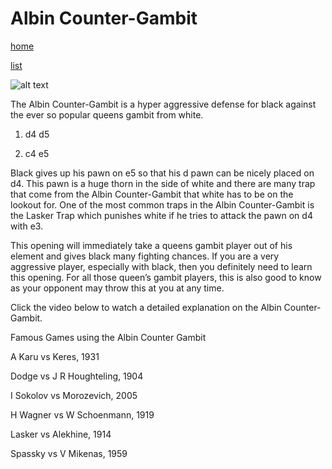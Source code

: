 # Albin Counter-Gambit

[home](/zaliczeniowe1awww/)

[list](/zaliczeniowe1awww/list)

![alt text](https://www.thechesswebsite.com/wp-content/uploads/2012/07/albin2.jpg "Albin Counter-Gambit")


The Albin Counter-Gambit is a hyper aggressive defense for black against the ever so popular queens gambit from white.

1. d4 d5

2. c4 e5

Black gives up his pawn on e5 so that his d pawn can be nicely placed on d4. This pawn is a huge thorn in the side of white and there are many trap that come from the Albin Counter-Gambit that white has to be on the lookout for. One of the most common traps in the Albin Counter-Gambit is the Lasker Trap which punishes white if he tries to attack the pawn on d4 with e3.

This opening will immediately take a queens gambit player out of his element and gives black many fighting chances. If you are a very aggressive player, especially with black, then you definitely need to learn this opening. For all those queen’s gambit players, this is also good to know as your opponent may throw this at you at any time.

Click the video below to watch a detailed explanation on the Albin Counter-Gambit.









Famous Games using the Albin Counter Gambit

A Karu vs Keres, 1931

Dodge vs J R Houghteling, 1904

I Sokolov vs Morozevich, 2005

H Wagner vs W Schoenmann, 1919

Lasker vs Alekhine, 1914

Spassky vs V Mikenas, 1959

